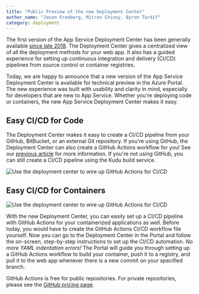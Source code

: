 ```yaml
---
title: "Public Preview of the new Deployment Center"
author_name: "Jason Freeberg, Mitren Chinoy, Byron Tardif"
category: deployment
---
```


The first version of the App Service Deployment Center has been generally available [since late 2018](https://azure.microsoft.com/updates/azure-app-service-deployment-center-now-available/). The Deployment Center gives a centralized view of all the deployment methods for your web app. It also has a guided experience for setting up continuous integration and delivery (CI/CD) pipelines from source control or container registries.

Today, we are happy to announce that a new version of the App Service Deployment Center is available for technical preview in the Azure Portal. The new experience was built with usability and clarity in mind, especially for developers that are new to App Service. Whether you're deploying code or containers, the new App Service Deployment Center makes it easy.

## Easy CI/CD for Code

The Deployment Center makes it easy to create a CI/CD pipeline from your GitHub, BitBucket, or an external Git repository. If you're using GitHub, the Deployment Center can also create a GitHub Actions workflow for you! See our [previous article](https://azure.github.io/AppService/2020/08/19/github-actions-code-ga.html) for more information. If you're not using GitHub, you can still create a CI/CD pipeline using the Kudu build service.

![Use the deployment center to wire up GitHub Actions for CI/CD]({{site.baseurl}}/media/2020/09/deployment-center-code.png)

## Easy CI/CD for Containers

![Use the deployment center to wire up GitHub Actions for CI/CD]({{site.baseurl}}/media/2020/09/deployment-center-container.png)

With the new Deployment Center, you can easily set up a CI/CD pipeline with GitHub Actions for your containerized applications as well. Before today, you would have to create the GitHub Actions CI/CD workflow file yourself. Now you can go to the Deployment Center in the Portal and follow the on-screen, step-by-step instructions to set up the CI/CD automation. *No more YAML indentation errors!* The Portal will guide you through setting up a GitHub Actions workflow to build your container, push it to a registry, and pull it to the web app whenever there is a new commit on your specified branch.

GitHub Actions is free for public repositories. For private repositories, please see the [GitHub pricing page](https://github.com/pricing).
